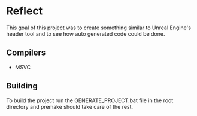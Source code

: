 # Reflect

This goal of this project was to create something similar to Unreal Engine's header tool and to see how auto generated code could be done.

## Compilers 
- MSVC

## Building
To build the project run the GENERATE_PROJECT.bat file in the root directory and premake should take care of the rest.

